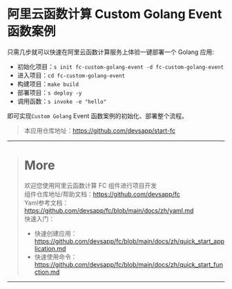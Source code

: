 # 阿里云函数计算 Custom Golang Event 函数案例

只需几步就可以快速在阿里云函数计算服务上体验一键部署一个 Golang 应用:

- 初始化项目：`s init fc-custom-golang-event -d fc-custom-golang-event`
- 进入项目：`cd fc-custom-golang-event`
- 构建项目：`make build`
- 部署项目：`s deploy -y`
- 调用函数：`s invoke -e "hello"`

即可实现`Custom Golang` Event 函数案例的初始化、部署整个流程。

> 本应用仓库地址：https://github.com/devsapp/start-fc

------------------------------------
> # More
> 欢迎您使用阿里云函数计算 FC 组件进行项目开发   
> 组件仓库地址/帮助文档：https://github.com/devsapp/fc   
> Yaml参考文档：https://github.com/devsapp/fc/blob/main/docs/zh/yaml.md   
> 快速入门：
>   - 快速创建应用：https://github.com/devsapp/fc/blob/main/docs/zh/quick_start_application.md
>   - 快速使用命令：https://github.com/devsapp/fc/blob/main/docs/zh/quick_start_function.md
------------------------------------
